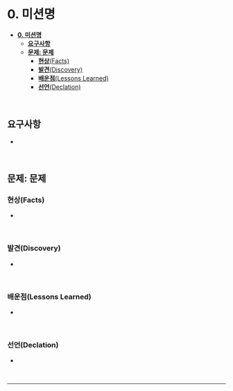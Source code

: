 # **0. 미션명**

- [**0. 미션명**](#0-미션명)
  - [**요구사항**](#요구사항)
  - [**문제: 문제**](#문제-문제)
    - [**현상**(Facts)](#현상facts)
    - [**발견**(Discovery)](#발견discovery)
    - [**배운점**(Lessons Learned)](#배운점lessons-learned)
    - [**선언**(Declation)](#선언declation)

<br>

## **요구사항**

-

<br>

## **문제: 문제**

### **현상**(Facts)

-

<br>

### **발견**(Discovery)

-

<br>

### **배운점**(Lessons Learned)

-

<br>

### **선언**(Declation)

-

<br>

---
